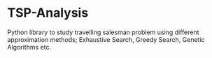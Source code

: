 # TSP-Analysis
Python library to study travelling salesman problem using different approximation methods; Exhaustive Search, Greedy Search, Genetic Algorithms etc. 
